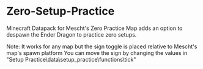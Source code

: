 # Zero-Setup-Practice
Minecraft Datapack for Mescht's Zero Practice Map adds an option to despawn the Ender Dragon to practice zero setups.

Note:
It works for any map but the sign toggle is placed relative to Mescht's map's spawn platform
You can move the sign by changing the values in "Setup Practice\data\setup_practice\functions\tick"
